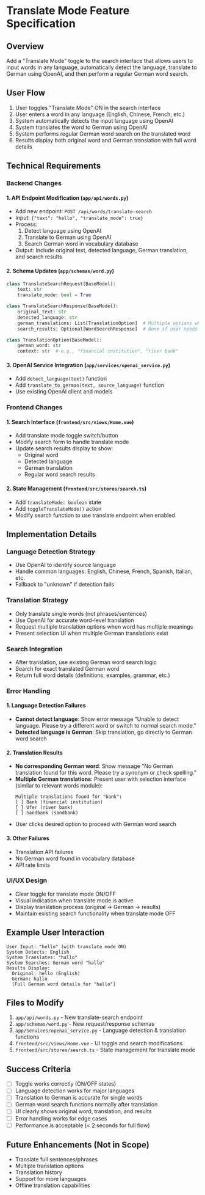 # Translate Mode Feature Specification

## Overview
Add a "Translate Mode" toggle to the search interface that allows users to input words in any language, automatically detect the language, translate to German using OpenAI, and then perform a regular German word search.

## User Flow
1. User toggles "Translate Mode" ON in the search interface
2. User enters a word in any language (English, Chinese, French, etc.)
3. System automatically detects the input language using OpenAI
4. System translates the word to German using OpenAI
5. System performs regular German word search on the translated word
6. Results display both original word and German translation with full word details

## Technical Requirements

### Backend Changes

#### 1. API Endpoint Modification (`app/api/words.py`)
- Add new endpoint: `POST /api/words/translate-search`
- Input: `{"text": "hello", "translate_mode": true}`
- Process:
  1. Detect language using OpenAI
  2. Translate to German using OpenAI  
  3. Search German word in vocabulary database
- Output: Include original text, detected language, German translation, and search results

#### 2. Schema Updates (`app/schemas/word.py`)
```python
class TranslateSearchRequest(BaseModel):
    text: str
    translate_mode: bool = True

class TranslateSearchResponse(BaseModel):
    original_text: str
    detected_language: str
    german_translations: List[TranslationOption]  # Multiple options when ambiguous
    search_results: Optional[WordSearchResponse]  # None if user needs to select translation

class TranslationOption(BaseModel):
    german_word: str
    context: str  # e.g., "financial institution", "river bank"
```

#### 3. OpenAI Service Integration (`app/services/openai_service.py`)
- Add `detect_language(text)` function
- Add `translate_to_german(text, source_language)` function
- Use existing OpenAI client and models

### Frontend Changes

#### 1. Search Interface (`frontend/src/views/Home.vue`)
- Add translate mode toggle switch/button
- Modify search form to handle translate mode
- Update search results display to show:
  - Original word
  - Detected language
  - German translation
  - Regular word search results

#### 2. State Management (`frontend/src/stores/search.ts`)
- Add `translateMode: boolean` state
- Add `toggleTranslateMode()` action
- Modify search function to use translate endpoint when enabled

## Implementation Details

### Language Detection Strategy
- Use OpenAI to identify source language
- Handle common languages: English, Chinese, French, Spanish, Italian, etc.
- Fallback to "unknown" if detection fails

### Translation Strategy  
- Only translate single words (not phrases/sentences)
- Use OpenAI for accurate word-level translation
- Request multiple translation options when word has multiple meanings
- Present selection UI when multiple German translations exist

### Search Integration
- After translation, use existing German word search logic
- Search for exact translated German word
- Return full word details (definitions, examples, grammar, etc.)

### Error Handling

#### 1. Language Detection Failures
- **Cannot detect language**: Show error message "Unable to detect language. Please try a different word or switch to normal search mode."
- **Detected language is German**: Skip translation, go directly to German word search

#### 2. Translation Results
- **No corresponding German word**: Show message "No German translation found for this word. Please try a synonym or check spelling."
- **Multiple German translations**: Present user with selection interface (similar to relevant words module):
  ```
  Multiple translations found for "bank":
  [ ] Bank (financial institution)
  [ ] Ufer (river bank) 
  [ ] Sandbank (sandbank)
  ```
- User clicks desired option to proceed with German word search

#### 3. Other Failures
- Translation API failures
- No German word found in vocabulary database
- API rate limits

### UI/UX Design
- Clear toggle for translate mode ON/OFF
- Visual indication when translate mode is active
- Display translation process (original → German → results)
- Maintain existing search functionality when translate mode OFF

## Example User Interaction

```
User Input: "hello" (with translate mode ON)
System Detects: English
System Translates: "hallo"  
System Searches: German word "hallo"
Results Display:
  Original: hello (English)
  German: hallo
  [Full German word details for "hallo"]
```

## Files to Modify
1. `app/api/words.py` - New translate-search endpoint
2. `app/schemas/word.py` - New request/response schemas  
3. `app/services/openai_service.py` - Language detection & translation functions
4. `frontend/src/views/Home.vue` - UI toggle and search modifications
5. `frontend/src/stores/search.ts` - State management for translate mode

## Success Criteria
- [ ] Toggle works correctly (ON/OFF states)
- [ ] Language detection works for major languages
- [ ] Translation to German is accurate for single words
- [ ] German word search functions normally after translation
- [ ] UI clearly shows original word, translation, and results
- [ ] Error handling works for edge cases
- [ ] Performance is acceptable (< 2 seconds for full flow)

## Future Enhancements (Not in Scope)
- Translate full sentences/phrases
- Multiple translation options
- Translation history
- Support for more languages
- Offline translation capabilities
